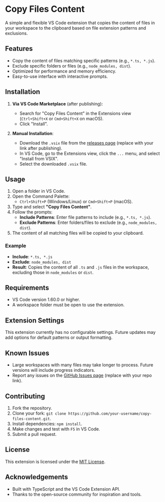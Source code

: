 # Copy Files Content

A simple and flexible VS Code extension that copies the content of files in your workspace to the clipboard based on file extension patterns and exclusions.

## Features

- Copy the content of files matching specific patterns (e.g., `*.ts, *.js`).
- Exclude specific folders or files (e.g., `node_modules, dist`).
- Optimized for performance and memory efficiency.
- Easy-to-use interface with interactive prompts.

## Installation

1. **Via VS Code Marketplace** (after publishing):
   - Search for "Copy Files Content" in the Extensions view (`Ctrl+Shift+X` or `Cmd+Shift+X` on macOS).
   - Click "Install".

2. **Manual Installation**:
   - Download the `.vsix` file from the [releases page](#) (replace with your link after publishing).
   - In VS Code, go to the Extensions view, click the `...` menu, and select "Install from VSIX".
   - Select the downloaded `.vsix` file.

## Usage

1. Open a folder in VS Code.
2. Open the Command Palette:
   - `Ctrl+Shift+P` (Windows/Linux) or `Cmd+Shift+P` (macOS).
3. Type and select **"Copy Files Content"**.
4. Follow the prompts:
   - **Include Patterns**: Enter file patterns to include (e.g., `*.ts, *.js`).
   - **Exclude Patterns**: Enter folders/files to exclude (e.g., `node_modules, dist`).
5. The content of all matching files will be copied to your clipboard.

### Example
- **Include**: `*.ts, *.js`
- **Exclude**: `node_modules, dist`
- **Result**: Copies the content of all `.ts` and `.js` files in the workspace, excluding those in `node_modules` or `dist`.

## Requirements

- VS Code version 1.60.0 or higher.
- A workspace folder must be open to use the extension.

## Extension Settings

This extension currently has no configurable settings. Future updates may add options for default patterns or output formatting.

## Known Issues

- Large workspaces with many files may take longer to process. Future versions will include progress indicators.
- Report any issues on the [GitHub Issues page](#) (replace with your repo link).

## Contributing

1. Fork the repository.
2. Clone your fork: `git clone https://github.com/your-username/copy-files-content.git`.
3. Install dependencies: `npm install`.
4. Make changes and test with `F5` in VS Code.
5. Submit a pull request.

## License

This extension is licensed under the [MIT License](LICENSE).

## Acknowledgements

- Built with TypeScript and the VS Code Extension API.
- Thanks to the open-source community for inspiration and tools.